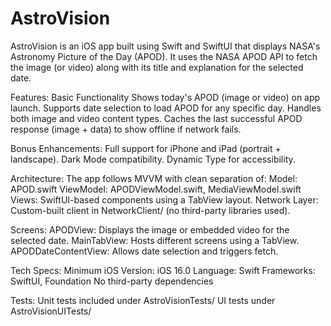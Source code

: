 # AstroVision

AstroVision is an iOS app built using Swift and SwiftUI that displays NASA's Astronomy Picture of the Day (APOD). It uses the NASA APOD API to fetch the image (or video) along with its title and explanation for the selected date.

Features:
Basic Functionality
Shows today's APOD (image or video) on app launch.
Supports date selection to load APOD for any specific day.
Handles both image and video content types.
Caches the last successful APOD response (image + data) to show offline if network fails.

Bonus Enhancements:
Full support for iPhone and iPad (portrait + landscape).
Dark Mode compatibility.
Dynamic Type for accessibility.

Architecture:
The app follows MVVM with clean separation of:
Model: APOD.swift
ViewModel: APODViewModel.swift, MediaViewModel.swift
Views: SwiftUI-based components using a TabView layout.
Network Layer: Custom-built client in NetworkClient/ (no third-party libraries used).

Screens:
APODView: Displays the image or embedded video for the selected date.
MainTabView: Hosts different screens using a TabView.
APODDateContentView: Allows date selection and triggers fetch.

Tech Specs:
Minimum iOS Version: iOS 16.0
Language: Swift
Frameworks: SwiftUI, Foundation
No third-party dependencies

Tests:
Unit tests included under AstroVisionTests/
UI tests under AstroVisionUITests/
